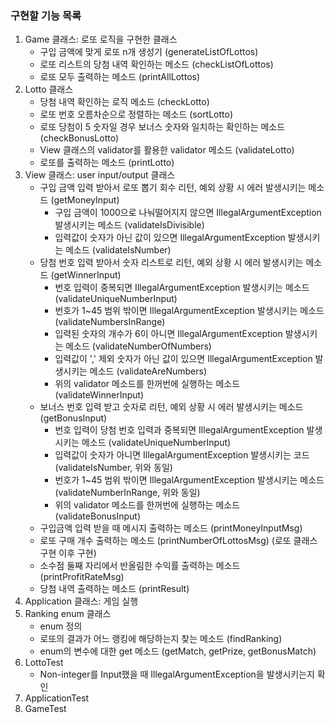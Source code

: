 ### 구현할 기능 목록

1. Game 클래스: 로또 로직을 구현한 클래스
    - 구입 금액에 맞게 로또 n개 생성기 (generateListOfLottos)
    - 로또 리스트의 당첨 내역 확인하는 메소드 (checkListOfLottos)
   - 로또 모두 출력하는 메소드 (printAllLottos)
2. Lotto 클래스
   - 당첨 내역 확인하는 로직 메소드 (checkLotto)
   - 로또 번호 오름차순으로 정렬하는 메소드 (sortLotto)
   - 로또 당첨이 5 숫자일 경우 보너스 숫자와 일치하는 확인하는 메소드 (checkBonusLotto)
   - View 클래스의 validator를 활용한 validator 메소드 (validateLotto)
   - 로또를 출력하는 메소드 (printLotto)
3. View 클래스: user input/output 클래스
    - 구입 금액 입력 받아서 로또 뽑기 회수 리턴, 예외 상황 시 에러 발생시키는 메소드 (getMoneyInput)
      - 구입 금액이 1000으로 나눠떨어지지 않으면 IllegalArgumentException 발생시키는 메소드 (validateIsDivisible)
      - 입력값이 숫자가 아닌 값이 있으면 IllegalArgumentException 발생시키는 메소드 (validateIsNumber)
    - 당첨 번호 입력 받아서 숫자 리스트로 리턴, 예외 상황 시 에러 발생시키는 메소드 (getWinnerInput)
      - 번호 입력이 중복되면 IllegalArgumentException 발생시키는 메소드 (validateUniqueNumberInput)
      - 번호가 1~45 범위 밖이면 IllegalArgumentException 발생시키는 메소드 (validateNumbersInRange)
      - 입력된 숫자의 개수가 6이 아니면 IllegalArgumentException 발생시키는 메소드 (validateNumberOfNumbers)
      - 입력값이 ',' 제외 숫자가 아닌 값이 있으면 IllegalArgumentException 발생시키는 메소드 (validateAreNumbers)
      - 위의 validator 메소드를 한꺼번에 실행하는 메소드 (validateWinnerInput)
    - 보너스 번호 입력 받고 숫자로 리턴, 예외 상황 시 에러 발생시키는 메소드 (getBonusInput)
      - 번호 입력이 당첨 번호 입력과 중복되면 IllegalArgumentException 발생시키는 메소드 (validateUniqueNumberInput)
      - 입력값이 숫자가 아니면 IllegalArgumentException 발생시키는 코드 (validateIsNumber, 위와 동일)
      - 번호가 1~45 범위 밖이면 IllegalArgumentException 발생시키는 메소드 (validateNumberInRange, 위와 동일)
      - 위의 validator 메소드를 한꺼번에 실행하는 메소드 (validateBonusInput)
    - 구입금액 입력 받을 때 메시지 출력하는 메소드 (printMoneyInputMsg)
    - 로또 구매 개수 출력하는 메소드 (printNumberOfLottosMsg)
      (로또 클래스 구현 이후 구현)
    - 소수점 둘째 자리에서 반올림한 수익률 출력하는 메소드 (printProfitRateMsg)
    - 당첨 내역 출력하는 메소드 (printResult)
4. Application 클래스: 게임 실행
5. Ranking enum 클래스
   - enum 정의
   - 로또의 결과가 어느 랭킹에 해당하는지 찾는 메소드 (findRanking)
   - enum의 변수에 대한 get 메소드 (getMatch, getPrize, getBonusMatch)
5. LottoTest
   - Non-integer를 Input했을 때 IllegalArgumentException을 발생시키는지 확인
6. ApplicationTest
7. GameTest